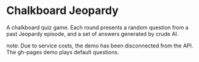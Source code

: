 # Chalkboard Jeopardy
A chalkboard quiz game. Each round presents a random question from a past Jeopardy episode, and a set of answers generated by crude AI. 

note: Due to service costs, the demo has been disconnected from the API. The gh-pages demo plays default questions.
